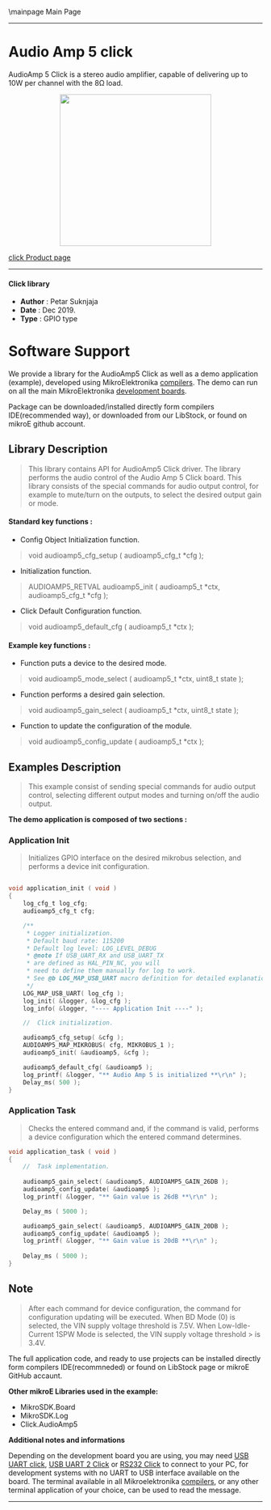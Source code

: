 \mainpage Main Page
 
 

---
# Audio Amp 5 click

AudioAmp 5 Click is a stereo audio amplifier, capable of delivering up to 10W per channel with the 8Ω load.

<p align="center">
  <img src="https://download.mikroe.com/images/click_for_ide/audioamp5_click.png" height=300px>
</p>

[click Product page](https://www.mikroe.com/audioamp-5-click)

---

#### Click library 

- **Author**        : Petar Suknjaja
- **Date**          : Dec 2019.
- **Type**          : GPIO type


# Software Support

We provide a library for the AudioAmp5 Click 
as well as a demo application (example), developed using MikroElektronika 
[compilers](https://shop.mikroe.com/compilers). 
The demo can run on all the main MikroElektronika [development boards](https://shop.mikroe.com/development-boards).

Package can be downloaded/installed directly form compilers IDE(recommended way), or downloaded from our LibStock, or found on mikroE github account. 

## Library Description

> This library contains API for AudioAmp5 Click driver.
> The library performs the audio control of the Audio Amp 5 Click board.
> This library consists of the special commands for audio output control, for example to mute/turn on the outputs, 
> to select the desired output gain or mode.

#### Standard key functions :

- Config Object Initialization function.
> void audioamp5_cfg_setup ( audioamp5_cfg_t *cfg ); 
 
- Initialization function.
> AUDIOAMP5_RETVAL audioamp5_init ( audioamp5_t *ctx, audioamp5_cfg_t *cfg );

- Click Default Configuration function.
> void audioamp5_default_cfg ( audioamp5_t *ctx );


#### Example key functions :

- Function puts a device to the desired mode.
> void audioamp5_mode_select ( audioamp5_t *ctx, uint8_t state );

- Function performs a desired gain selection.
> void audioamp5_gain_select ( audioamp5_t *ctx, uint8_t state );

- Function to update the configuration of the module.
> void audioamp5_config_update ( audioamp5_t *ctx );

## Examples Description

> This example consist of sending special commands for audio output control, 
> selecting different output modes and turning on/off the audio output.

**The demo application is composed of two sections :**

### Application Init 

> Initializes GPIO interface on the desired mikrobus selection,
> and performs a device init configuration.

```c

void application_init ( void )
{
    log_cfg_t log_cfg;
    audioamp5_cfg_t cfg;

    /** 
     * Logger initialization.
     * Default baud rate: 115200
     * Default log level: LOG_LEVEL_DEBUG
     * @note If USB_UART_RX and USB_UART_TX 
     * are defined as HAL_PIN_NC, you will 
     * need to define them manually for log to work. 
     * See @b LOG_MAP_USB_UART macro definition for detailed explanation.
     */
    LOG_MAP_USB_UART( log_cfg );
    log_init( &logger, &log_cfg );
    log_info( &logger, "---- Application Init ----" );

    //  Click initialization.

    audioamp5_cfg_setup( &cfg );
    AUDIOAMP5_MAP_MIKROBUS( cfg, MIKROBUS_1 );
    audioamp5_init( &audioamp5, &cfg );

    audioamp5_default_cfg( &audioamp5 );
    log_printf( &logger, "** Audio Amp 5 is initialized **\r\n" );
    Delay_ms( 500 );
}
```

### Application Task

> Checks the entered command and, if the command is valid,
> performs a device configuration which the entered command determines.

```c
void application_task ( void )
{
    //  Task implementation.
    
    audioamp5_gain_select( &audioamp5, AUDIOAMP5_GAIN_26DB );
    audioamp5_config_update( &audioamp5 );
    log_printf( &logger, "** Gain value is 26dB **\r\n" );    

    Delay_ms ( 5000 );

    audioamp5_gain_select( &audioamp5, AUDIOAMP5_GAIN_20DB );
    audioamp5_config_update( &audioamp5 );
    log_printf( &logger, "** Gain value is 20dB **\r\n" );  
    
    Delay_ms ( 5000 );
}
```

## Note

> After each command for device configuration, the command for configuration 
> updating will be executed.
> When BD Mode (0) is selected, the VIN supply voltage threshold is 7.5V.
> When Low-Idle-Current 1SPW Mode is selected, the VIN supply voltage threshold > is 3.4V.

The full application code, and ready to use projects can be  installed directly form compilers IDE(recommneded) or found on LibStock page or mikroE GitHub accaunt.

**Other mikroE Libraries used in the example:** 

- MikroSDK.Board
- MikroSDK.Log
- Click.AudioAmp5

**Additional notes and informations**

Depending on the development board you are using, you may need 
[USB UART click](https://shop.mikroe.com/usb-uart-click), 
[USB UART 2 Click](https://shop.mikroe.com/usb-uart-2-click) or 
[RS232 Click](https://shop.mikroe.com/rs232-click) to connect to your PC, for 
development systems with no UART to USB interface available on the board. The 
terminal available in all Mikroelektronika 
[compilers](https://shop.mikroe.com/compilers), or any other terminal application 
of your choice, can be used to read the message.



---
